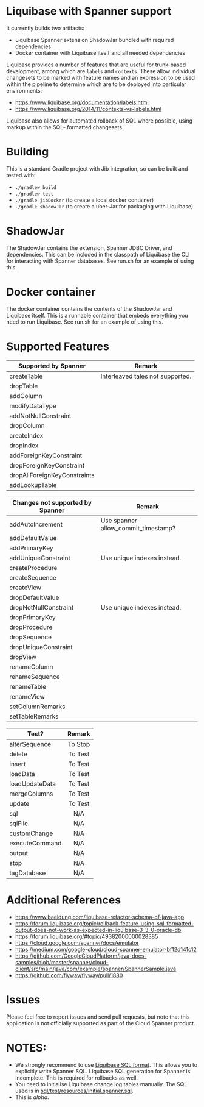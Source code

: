 # Liquibase with Spanner support
It currently builds two artifacts:

* Liquibase Spanner extension ShadowJar bundled with required dependencies
* Docker container with Liquibase itself and all needed dependencies

Liquibase provides a number of features that are useful for trunk-based development,
among which are `labels` and `contexts`. These allow individual changesets to be marked with 
feature names and an expression to be used within the pipeline to determine which are to be
deployed into particular environments:

* https://www.liquibase.org/documentation/labels.html
* https://www.liquibase.org/2014/11/contexts-vs-labels.html

Liquibase also allows for automated rollback of SQL where possible, using markup within the SQL-
formatted changesets.

# Building
This is a standard Gradle project with Jib integration, so can be built and tested with:
* `./gradlew build`
* `./gradlew test`
* `./gradle jibDocker` (to create a local docker container)
* `./gradle shadowJar` (to create a uber-Jar for packaging with Liquibase)

# ShadowJar
The ShadowJar contains the extension, Spanner JDBC Driver, and dependencies. This can be included
in the classpath of Liquibase the CLI for interacting with Spanner databases. See run.sh for an
example of using this.

# Docker container
The docker container contains the contents of the ShadowJar and Liquibase itself. This is a runnable
container that embeds everything you need to run Liquibase. See run.sh for an example of using
this.

# Supported Features

| Supported by Spanner             | Remark                                 |
| -------------------------------- | -------------------------------------- |
| createTable                      | Interleaved tales not supported.       |
| dropTable                        |                                        |
| addColumn                        |                                        |
| modifyDataType                   |                                        |
| addNotNullConstraint             |                                        |
| dropColumn                       |                                        |
| createIndex                      |                                        |
| dropIndex                        |                                        |
| addForeignKeyConstraint          |                                        |
| dropForeignKeyConstraint         |                                        |
| dropAllForeignKeyConstraints     |                                        |
| addLookupTable                   |                                        |

| Changes not supported by Spanner | Remark                              |
| -------------------------------- | ----------------------------------- |
| addAutoIncrement                 | Use spanner allow_commit_timestamp? |
| addDefaultValue                  |                                     |
| addPrimaryKey                    |                                     |
| addUniqueConstraint              | Use unique indexes instead.         |
| createProcedure                  |                                     |
| createSequence                   |                                     |
| createView                       |                                     |
| dropDefaultValue                 |                                     |
| dropNotNullConstraint            | Use unique indexes instead.         |
| dropPrimaryKey                   |                                     |
| dropProcedure                    |                                     |
| dropSequence                     |                                     |
| dropUniqueConstraint             |                                     |
| dropView                         |                                     |
| renameColumn                     |                                     |
| renameSequence                   |                                     |
| renameTable                      |                                     |
| renameView                       |                                     |
| setColumnRemarks                 |                                     |
| setTableRemarks                  |                                     |


| Test?                            | Remark  |
| -------------------------------- |:-------:|
| alterSequence                    | To Stop |
| delete                           | To Test |
| insert                           | To Test |
| loadData                         | To Test |
| loadUpdateData                   | To Test |
| mergeColumns                     | To Test |
| update                           | To Test |
| sql                              | N/A     |
| sqlFile                          | N/A     |
| customChange                     | N/A     |
| executeCommand                   | N/A     |
| output                           | N/A     |
| stop                             | N/A     |
| tagDatabase                      | N/A     |


# Additional References
* https://www.baeldung.com/liquibase-refactor-schema-of-java-app
* https://forum.liquibase.org/topic/rollback-feature-using-sql-formatted-output-does-not-work-as-expected-in-liquibase-3-3-0-oracle-db
* https://forum.liquibase.org/#topic/49382000000028385
* https://cloud.google.com/spanner/docs/emulator
* https://medium.com/google-cloud/cloud-spanner-emulator-bf12d141c12
* https://github.com/GoogleCloudPlatform/java-docs-samples/blob/master/spanner/cloud-client/src/main/java/com/example/spanner/SpannerSample.java
* https://github.com/flyway/flyway/pull/1880

# Issues
Please feel free to report issues and send pull requests, but note that this application is not officially supported as part of the Cloud Spanner product.

# NOTES:

 * We strongly recommend to use [Liquibase SQL format](https://docs.liquibase.com/concepts/basic/sql-format.html). This allows
   you to explicitly write Spanner SQL. Liquibase SQL generation for Spanner is incomplete. This is required for rollbacks as well.
 * You need to initialise Liquibase change log tables manually. The SQL used is in [sql/test/resources/initial.spanner.sql](sql/test/resources/initial.spanner.sql).
 * This is *alpha*.

